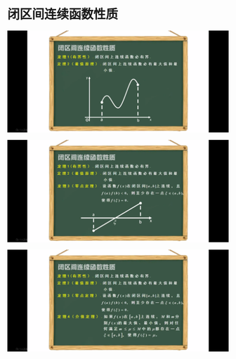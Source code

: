 # 闭区间连续函数性质

![IMG_2989](../img/2.7.4-闭区间连续函数性质/IMG_2989.PNG)

![IMG_2990](../img/2.7.4-闭区间连续函数性质/IMG_2990.PNG)

![IMG_2992](../img/2.7.4-闭区间连续函数性质/IMG_2992.PNG)